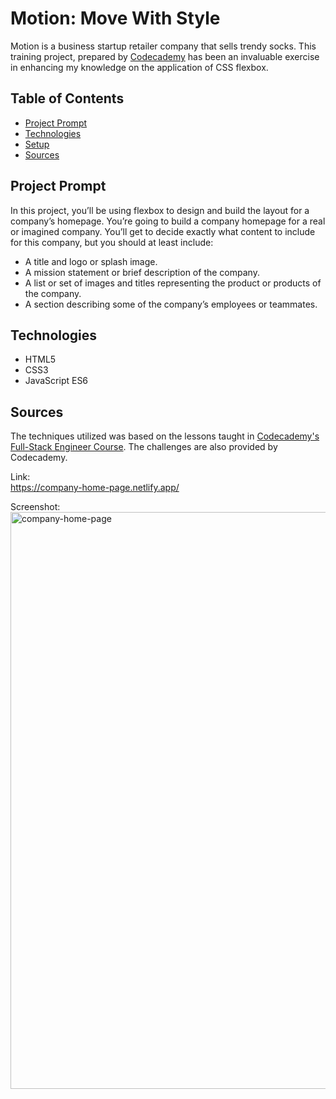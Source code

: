 # **Motion: Move With Style**

Motion is a business startup retailer company that sells trendy socks. This training project, prepared by [Codecademy](https://www.codecademy.com/learn/paths/full-stack-engineer-career-path) has been an invaluable exercise in enhancing my knowledge on the application of CSS flexbox.

## Table of Contents

- [Project Prompt](#project-prompt)
- [Technologies](#technologies)
- [Setup](#setup)
- [Sources](#sources)

## Project Prompt

In this project, you’ll be using flexbox to design and build the layout for a company’s homepage. You’re going to build a company homepage for a real or imagined company. You’ll get to decide exactly what content to include for this company, but you should at least include:

- A title and logo or splash image.
- A mission statement or brief description of the company.
- A list or set of images and titles representing the product or products of the company.
- A section describing some of the company’s employees or teammates.

## Technologies

- HTML5
- CSS3
- JavaScript ES6

## Sources

The techniques utilized was based on the lessons taught in [Codecademy's Full-Stack Engineer Course](https://www.codecademy.com/learn/paths/full-stack-engineer-career-path
). The challenges are also provided by Codecademy.


Link:<br>
https://company-home-page.netlify.app/

Screenshot:<br>
<img width="923" alt="company-home-page" src="https://github.com/NP558565/my-projects-portfolio/assets/76566329/ef2c0ecc-189e-4b40-9a1e-408ea73b366e">



